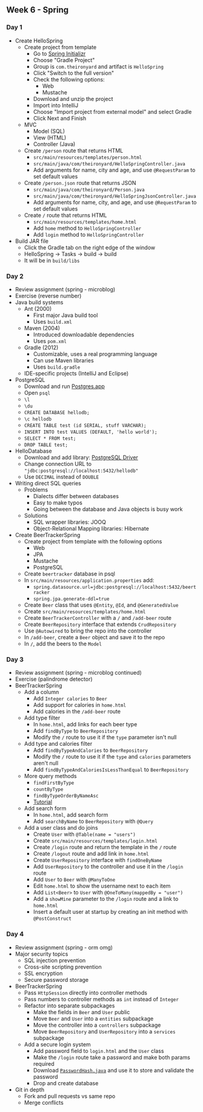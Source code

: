 ## Week 6 - Spring

### Day 1

* Create HelloSpring
  * Create project from template
    * Go to [Spring Initializr](https://start.spring.io/)
    * Choose "Gradle Project"
    * Group is `com.theironyard` and artifact is `HelloSpring`
    * Click "Switch to the full version"
    * Check the following options:
      * Web
      * Mustache
    * Download and unzip the project
    * Import into IntelliJ
    * Choose "Import project from external model" and select Gradle
    * Click Next and Finish
  * MVC
    * Model (SQL)
    * View (HTML)
    * Controller (Java)
  * Create `/person` route that returns HTML
    * `src/main/resources/templates/person.html`
    * `src/main/java/com/theironyard/HelloSpringController.java`
    * Add arguments for name, city and age, and use `@RequestParam` to set default values
  * Create `/person.json` route that returns JSON
    * `src/main/java/com/theironyard/Person.java`
    * `src/main/java/com/theironyard/HelloSpringJsonController.java`
    * Add arguments for name, city, and age, and use `@RequestParam` to set default values
  * Create `/` route that returns HTML
    * `src/main/resources/templates/home.html`
    * Add `home` method to `HelloSpringController`
    * Add `login` method to `HelloSpringController`
* Build JAR file
  * Click the Gradle tab on the right edge of the window
  * HelloSpring -> Tasks -> build -> build
  * It will be in `build/libs`

### Day 2

* Review assignment (spring - microblog)
* Exercise (reverse number)
* Java build systems
  * Ant (2000)
    * First major Java build tool
    * Uses `build.xml`
  * Maven (2004)
    * Introduced downloadable dependencies
    * Uses `pom.xml`
  * Gradle (2012)
    * Customizable, uses a real programming language
    * Can use Maven libraries
    * Uses `build.gradle`
  * IDE-specific projects (IntelliJ and Eclipse)
* PostgreSQL
  * Download and run [Postgres.app](http://postgresapp.com/)
  * Open `psql`
  * `\l`
  * `\du`
  * `CREATE DATABASE hellodb;`
  * `\c hellodb`
  * `CREATE TABLE test (id SERIAL, stuff VARCHAR);`
  * `INSERT INTO test VALUES (DEFAULT, 'hello world');`
  * `SELECT * FROM test;`
  * `DROP TABLE test;`
* HelloDatabase
  * Download and add library: [PostgreSQL Driver](https://jdbc.postgresql.org/download/postgresql-9.4-1205.jdbc42.jar)
  * Change connection URL to `"jdbc:postgresql://localhost:5432/hellodb"`
  * Use `DECIMAL` instead of `DOUBLE`
* Writing direct SQL queries
  * Problems
    * Dialects differ between databases
    * Easy to make typos
    * Going between the database and Java objects is busy work
  * Solutions
    * SQL wrapper libraries: JOOQ
    * Object-Relational Mapping libraries: Hibernate
* Create BeerTrackerSpring
  * Create project from template with the following options
    * Web
    * JPA
    * Mustache
    * PostgreSQL
  * Create `beertracker` database in psql
  * In `src/main/resources/application.properties` add:
    * `spring.datasource.url=jdbc:postgresql://localhost:5432/beertracker`
    * `spring.jpa.generate-ddl=true`
  * Create `Beer` class that uses `@Entity`, `@Id`, and `@GeneratedValue`
  * Create `src/main/resources/templates/home.html`
  * Create `BeerTrackerController` with a `/` and `/add-beer` route
  * Create `BeerRepository` interface that extends `CrudRepository`
  * Use `@Autowired` to bring the repo into the controller
  * In `/add-beer`, create a `Beer` object and save it to the repo
  * In `/`, add the beers to the `Model`

### Day 3

* Review assignment (spring - microblog continued)
* Exercise (palindrome detector)
* BeerTrackerSpring
  * Add a column
    * Add `Integer calories` to `Beer`
    * Add support for calories in `home.html`
    * Add calories in the `/add-beer` route
  * Add type filter
    * In `home.html`, add links for each beer type
    * Add `findByType` to `BeerRepository`
    * Modify the `/` route to use it if the `type` parameter isn't null
  * Add type and calories filter
    * Add `findByTypeAndCalories` to `BeerRepository`
    * Modify the `/` route to use it if the `type` and `calories` parameters aren't null
    * Add `findByTypeAndCaloriesIsLessThanEqual` to `BeerRepository`
  * More query methods
    * `findFirstByType`
    * `countByType`
    * `findByTypeOrderByNameAsc`
    * [Tutorial](http://www.petrikainulainen.net/programming/spring-framework/spring-data-jpa-tutorial-creating-database-queries-from-method-names/)
  * Add search form
    * In `home.html`, add search form
    * Add `searchByName` to `BeerRepository` with `@Query`
  * Add a user class and do joins
    * Create `User` with `@Table(name = "users")`
    * Create `src/main/resources/templates/login.html`
    * Create `/login` route and return the template in the `/` route
    * Create `/logout` route and add link in `home.html`
    * Create `UserRepository` interface with `findOneByName`
    * Add `UserRepository` to the controller and use it in the `/login` route
    * Add `User` to `Beer` with `@ManyToOne`
    * Edit `home.html` to show the username next to each item
    * Add `List<Beer>` to `User` with `@OneToMany(mappedBy = "user")`
    * Add a `showMine` parameter to the `/login` route and a link to `home.html`
    * Insert a default user at startup by creating an init method with `@PostConstruct`

### Day 4

* Review assignment (spring - orm omg)
* Major security topics
  * SQL injection prevention
  * Cross-site scripting prevention
  * SSL encryption
  * Secure password storage
* BeerTrackerSpring
  * Pass `HttpSession` directly into controller methods
  * Pass numbers to controller methods as `int` instead of `Integer`
  * Refactor into separate subpackages
    * Make the fields in `Beer` and `User` public
    * Move `Beer` and `User` into a `entities` subpackage
    * Move the controller into a `controllers` subpackage
    * Move `BeerRepository` and `UserRepository` into a `services` subpackage
  * Add a secure login system
    * Add password field to `login.html` and the `User` class
    * Make the `/login` route take a password and make both params required
    * Download [`PasswordHash.java`](https://crackstation.net/source/password-hashing/PasswordHash.java) and use it to store and validate the password
    * Drop and create database
* Git in depth
  * Fork and pull requests vs same repo
  * Merge conflicts
